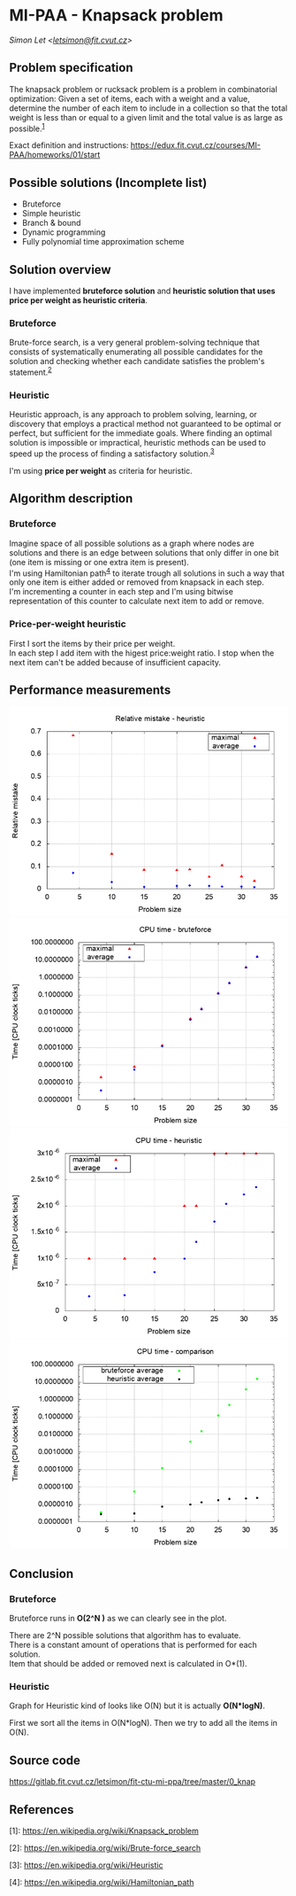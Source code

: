 # MI-PAA - Knapsack problem
*Simon Let \<letsimon@fit.cvut.cz\>*

## Problem specification
The knapsack problem or rucksack problem is a problem in combinatorial optimization: Given a set of items, each with a weight and a value, determine the number of each item to include in a collection so that the total weight is less than or equal to a given limit and the total value is as large as possible.<sup>[1]</sup>  

Exact definition and instructions: https://edux.fit.cvut.cz/courses/MI-PAA/homeworks/01/start

## Possible solutions (Incomplete list)
- Bruteforce
- Simple heuristic
- Branch & bound
- Dynamic programming
- Fully polynomial time approximation scheme


## Solution overview
I have implemented **bruteforce solution** and **heuristic solution that uses price per weight as heuristic criteria**.

### Bruteforce
Brute-force search, is a very general problem-solving technique that consists of systematically enumerating all possible candidates for the solution and checking whether each candidate satisfies the problem's statement.<sup>[2]</sup>

### Heuristic 
Heuristic approach, is any approach to problem solving, learning, or discovery that employs a practical method not guaranteed to be optimal or perfect, but sufficient for the immediate goals. Where finding an optimal solution is impossible or impractical, heuristic methods can be used to speed up the process of finding a satisfactory solution.<sup>[3]</sup>

I'm using **price per weight** as criteria for heuristic.

## Algorithm description

### Bruteforce
Imagine space of all possible solutions as a graph where nodes are solutions and there is an edge between solutions that only differ in one bit (one item is missing or one extra item is present).  
I'm using Hamiltonian path<sup>[4]</sup> to iterate trough all solutions in such a way that only one item is either added or removed from knapsack in each step.  
I'm incrementing a counter in each step and I'm using bitwise representation of this counter to calculate next item to add or remove.  


### Price-per-weight heuristic 
First I sort the items by their price per weight.  
In each step I add item with the higest price:weight ratio.
I stop when the next item can't be added because of insufficient capacity.


## Performance measurements 

![Relative mistake](plots/miss_he.png)
![CPU time - bruteforce](plots/time_bf.png)
![CPU time - heuristic](plots/time_he.png)
![CPU time - comparison](plots/time_both.png)


## Conclusion

### Bruteforce
Bruteforce runs in **O(2^N )** as we can clearly see in the plot.

There are 2^N possible solutions that algorithm has to evaluate.  
There is a constant amount of operations that is performed for each solution.  
Item that should be added or removed next is calculated in O\*(1).

### Heuristic
Graph for Heuristic kind of looks like O(N) but it is actually **O(N\*logN)**.

First we sort all the items in O(N\*logN).
Then we try to add all the items in O(N).


## Source code
https://gitlab.fit.cvut.cz/letsimon/fit-ctu-mi-ppa/tree/master/0_knap



## References

[1]: https://en.wikipedia.org/wiki/Knapsack_problem  
\[1\]: https://en.wikipedia.org/wiki/Knapsack_problem

[2]: https://en.wikipedia.org/wiki/Brute-force_search
\[2\]: https://en.wikipedia.org/wiki/Brute-force_search

[3]: https://en.wikipedia.org/wiki/Heuristic
\[3\]: https://en.wikipedia.org/wiki/Heuristic

[4]: https://en.wikipedia.org/wiki/Hamiltonian_path
\[4\]: https://en.wikipedia.org/wiki/Hamiltonian_path

